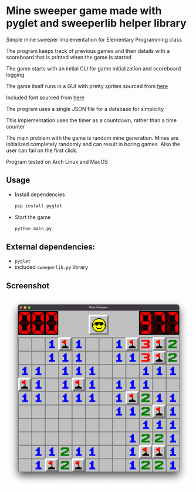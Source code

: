 # Mine sweeper game made with pyglet and sweeperlib helper library
Simple mine sweeper implementation for Elementary Programming class

The program keeps track of previous games and their details with a scoreboard that is printed when the game is started

The game starts with an initial CLI for game initialization and scoreboard logging

The game itself runs in a GUI with pretty sprites sourced from [here](https://www.spriters-resource.com/pc_computer/minesweeper/sheet/19849/)

Included font sourced from [here](https://www.nerdfonts.com/font-downloads)

The program uses a single JSON file for a database for simplicity

This implementation uses the timer as a countdown, rather than a time counter

The main problem with the game is random mine generation.
Mines are initialized completely randomly and can result in
boring games. Also the user can fail on the first click.

Program tested on Arch Linux and MacOS

## Usage
- Install dependencies 
    ```bash
    pip install pyglet
    ```
- Start the game
    ```bash
    python main.py
    ```

## External dependencies:
- `pyglet`
- included `sweeperlib.py` library

## Screenshot
![Screenshot](https://raw.githubusercontent.com/aleparuokakauppa/sweeper/master/images/mine_sweeper_screenshot.jpg?raw=true)
